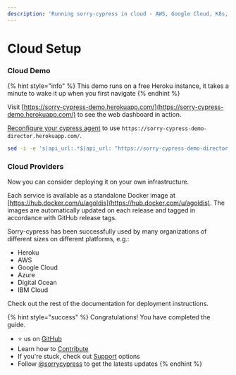 ```yaml
---
description: 'Running sorry-cypress in cloud - AWS, Google Cloud, K8s, Heroku'
---
```


# Cloud Setup

### Cloud Demo

{% hint style="info" %}
This demo runs on a free Heroku instance, it takes a minute to wake it up when you first navigate 
{% endhint %}

Visit [https://sorry-cypress-demo.herokuapp.com/](https://sorry-cypress-demo.herokuapp.com/) to see the web dashboard in action. 

[Reconfigure your cypress agent](../cypress-agent/cli-one-liners.md) to use `https://sorry-cypress-demo-director.herokuapp.com/`.

```bash
sed -i -e 's|api_url:.*$|api_url: "https://sorry-cypress-demo-director.herokuapp.com/"|g' /*/.cache/Cypress/*/Cypress/resources/app/packages/server/config/app.yml
```

### Cloud Providers

Now you can consider deploying it on your own infrastructure. 

Each service is available as a standalone Docker image at [https://hub.docker.com/u/agoldis](https://hub.docker.com/u/agoldis). The images are automatically updated on each release and tagged in accordance with GitHub release tags.

Sorry-cypress has been successfully used by many organizations of different sizes on different platforms, e.g.:

* Heroku
* AWS
* Google Cloud
* Azure
* Digital Ocean
* IBM Cloud

Check out the rest of the documentation for deployment instructions.

{% hint style="success" %}
Congratulations! You have completed the guide. 

* ⭐️ us on [GitHub](https://github.com/sorry-cypress/sorry-cypress)
* Learn how to [Contribute](../contributions.md)
* If you're stuck, check out [Support](../support.md) options
* Follow [@sorrycypress](https://twitter.com/sorrycypress/) to get the latests updates
{% endhint %}





